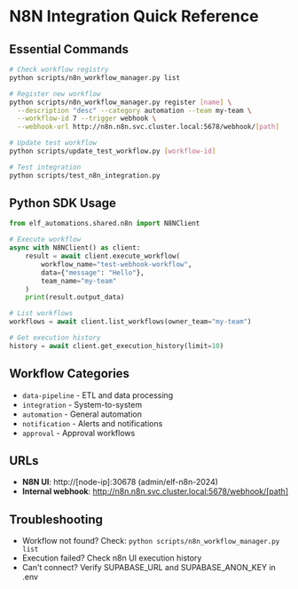 # N8N Integration Quick Reference

## Essential Commands

```bash
# Check workflow registry
python scripts/n8n_workflow_manager.py list

# Register new workflow
python scripts/n8n_workflow_manager.py register [name] \
  --description "desc" --category automation --team my-team \
  --workflow-id 7 --trigger webhook \
  --webhook-url http://n8n.n8n.svc.cluster.local:5678/webhook/[path]

# Update test workflow
python scripts/update_test_workflow.py [workflow-id]

# Test integration
python scripts/test_n8n_integration.py
```

## Python SDK Usage

```python
from elf_automations.shared.n8n import N8NClient

# Execute workflow
async with N8NClient() as client:
    result = await client.execute_workflow(
        workflow_name="test-webhook-workflow",
        data={"message": "Hello"},
        team_name="my-team"
    )
    print(result.output_data)

# List workflows
workflows = await client.list_workflows(owner_team="my-team")

# Get execution history
history = await client.get_execution_history(limit=10)
```

## Workflow Categories
- `data-pipeline` - ETL and data processing
- `integration` - System-to-system
- `automation` - General automation
- `notification` - Alerts and notifications
- `approval` - Approval workflows

## URLs
- **N8N UI**: http://[node-ip]:30678 (admin/elf-n8n-2024)
- **Internal webhook**: http://n8n.n8n.svc.cluster.local:5678/webhook/[path]

## Troubleshooting
- Workflow not found? Check: `python scripts/n8n_workflow_manager.py list`
- Execution failed? Check n8n UI execution history
- Can't connect? Verify SUPABASE_URL and SUPABASE_ANON_KEY in .env